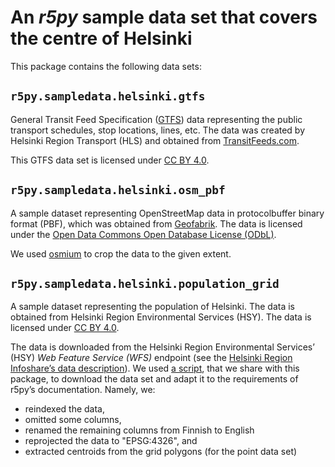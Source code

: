 # An *r5py* sample data set that covers the centre of Helsinki

This package contains the following data sets:

## `r5py.sampledata.helsinki.gtfs`

General Transit Feed Specification ([GTFS](https://developers.google.com/transit/gtfs/reference))
data representing the public transport schedules, stop locations, lines, etc.
The data was created by Helsinki Region Transport (HLS) and obtained from
[TransitFeeds.com](https://transitfeeds.com/p/helsinki-regional-transport/735).

This GTFS data set is licensed under [CC BY 4.0](https://creativecommons.org/licenses/by/4.0/).


## `r5py.sampledata.helsinki.osm_pbf`

A sample dataset representing OpenStreetMap data in protocolbuffer binary format (PBF),
which was obtained from [Geofabrik](https://download.geofabrik.de/europe/finland.html).
The data is licensed under the [Open Data Commons Open Database License (ODbL)](https://www.openstreetmap.org/copyright).

We used [osmium](https://osmcode.org/osmium-tool/) to crop the data to the given extent.


## `r5py.sampledata.helsinki.population_grid`

A sample dataset representing the population of Helsinki.
The data is obtained from Helsinki Region Environmental Services (HSY).
The data is licensed under [CC BY 4.0](https://creativecommons.org/licenses/by/4.0/).

The data is downloaded from the Helsinki Region Environmental Services’ (HSY)
*Web Feature Service (WFS)* endpoint (see the
[Helsinki Region Infoshare’s data description](https://hri.fi/data/en_GB/dataset/vaestotietoruudukko)).
We used [a script](scripts/download_population_grid.py), that we share with this package, to download
the data set and adapt it to the requirements of r5py’s documentation. Namely, we:

- reindexed the data,
- omitted some columns,
- renamed the remaining columns from Finnish to English
- reprojected the data to "EPSG:4326", and
- extracted centroids from the grid polygons (for the point data set)
